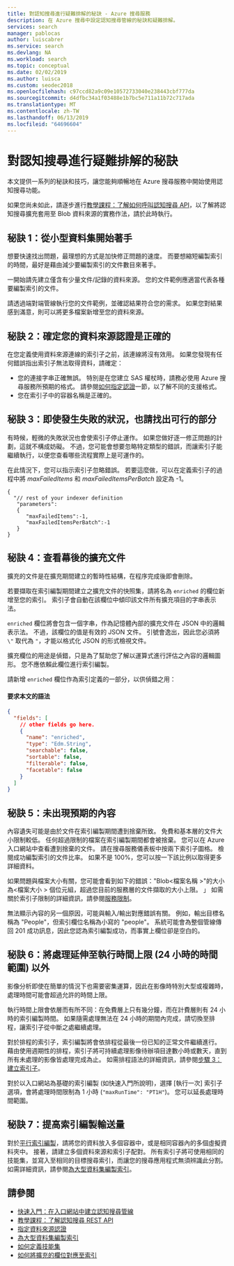 ```yaml
---
title: 對認知搜尋進行疑難排解的秘訣 - Azure 搜尋服務
description: 在 Azure 搜尋中設定認知搜尋管線的秘訣和疑難排解。
services: search
manager: pablocas
author: luiscabrer
ms.service: search
ms.devlang: NA
ms.workload: search
ms.topic: conceptual
ms.date: 02/02/2019
ms.author: luisca
ms.custom: seodec2018
ms.openlocfilehash: c97ccd82a9c09e10572733040e238443cbf777da
ms.sourcegitcommit: d4dfbc34a1f03488e1b7bc5e711a11b72c717ada
ms.translationtype: MT
ms.contentlocale: zh-TW
ms.lasthandoff: 06/13/2019
ms.locfileid: "64696604"
---
```

# <a name="troubleshooting-tips-for-cognitive-search"></a>對認知搜尋進行疑難排解的秘訣

本文提供一系列的秘訣和技巧，讓您能夠順暢地在 Azure 搜尋服務中開始使用認知搜尋功能。 

如果您尚未如此，請逐步進行[教學課程：了解如何呼叫認知搜尋 API](cognitive-search-quickstart-blob.md)，以了解將認知搜尋擴充套用至 Blob 資料來源的實務作法，請於此時執行。

## <a name="tip-1-start-with-a-small-dataset"></a>秘訣 1：從小型資料集開始著手
想要快速找出問題，最理想的方式是加快修正問題的速度。 而要想縮短編製索引的時間，最好是藉由減少要編製索引的文件數目來著手。 

一開始請先建立僅含有少量文件/記錄的資料來源。 您的文件範例應適當代表各種要編製索引的文件。 

請透過端對端管線執行您的文件範例，並確認結果符合您的需求。 如果您對結果感到滿意，則可以將更多檔案新增至您的資料來源。

## <a name="tip-2-make-sure-your-data-source-credentials-are-correct"></a>秘訣 2：確定您的資料來源認證是正確的
在您定義使用資料來源連線的索引子之前，該連線將沒有效用。 如果您發現有任何錯誤指出索引子無法取得資料，請確定：
- 您的連接字串正確無誤。 特別是在您建立 SAS 權杖時，請務必使用 Azure 搜尋服務所預期的格式。 請參閱[如何指定認證](
https://docs.microsoft.com/azure/search/search-howto-indexing-azure-blob-storage#how-to-specify-credentials)一節，以了解不同的支援格式。
- 您在索引子中的容器名稱是正確的。

## <a name="tip-3-see-what-works-even-if-there-are-some-failures"></a>秘訣 3：即使發生失敗的狀況，也請找出可行的部分
有時候，輕微的失敗狀況也會使索引子停止運作。 如果您做好逐一修正問題的計劃，這就不構成妨礙。 不過，您可能會想要忽略特定類型的錯誤，而讓索引子能繼續執行，以便您查看哪些流程實際上是可運作的。

在此情況下，您可以指示索引子忽略錯誤。 若要這麼做，可以在定義索引子的過程中將 *maxFailedItems* 和 *maxFailedItemsPerBatch* 設定為 -1。

```
{
  "// rest of your indexer definition
   "parameters":
   {
      "maxFailedItems":-1,
      "maxFailedItemsPerBatch":-1
   }
}
```
## <a name="tip-4-looking-at-enriched-documents-under-the-hood"></a>秘訣 4：查看幕後的擴充文件 
擴充的文件是在擴充期間建立的暫時性結構，在程序完成後即會刪除。

若要擷取在索引編製期間建立之擴充文件的快照集，請將名為 ```enriched``` 的欄位新增至您的索引。 索引子會自動在該欄位中傾印該文件所有擴充項目的字串表示法。

```enriched``` 欄位將會包含一個字串，作為記憶體內部的擴充文件在 JSON 中的邏輯表示法。  不過，該欄位的值是有效的 JSON 文件。 引號會逸出，因此您必須將 `\"` 取代為 `"`，才能以格式化 JSON 的形式檢視文件。 

擴充欄位的用途是偵錯，只是為了幫助您了解以運算式進行評估之內容的邏輯圖形。 您不應依賴此欄位進行索引編製。

請新增 ```enriched``` 欄位作為索引定義的一部分，以供偵錯之用：

#### <a name="request-body-syntax"></a>要求本文的語法
```json
{
  "fields": [
    // other fields go here.
    {
      "name": "enriched",
      "type": "Edm.String",
      "searchable": false,
      "sortable": false,
      "filterable": false,
      "facetable": false
    }
  ]
}
```

## <a name="tip-5-expected-content-fails-to-appear"></a>秘訣 5：未出現預期的內容

內容遺失可能是由於文件在索引編製期間遭到捨棄所致。 免費和基本層的文件大小限制較低。 任何超過限制的檔案在索引編製期間都會被捨棄。 您可以在 Azure 入口網站中查看遭到捨棄的文件。 請在搜尋服務儀表板中按兩下索引子圖格。 檢閱成功編製索引的文件比率。 如果不是 100%，您可以按一下該比例以取得更多詳細資料。 

如果問題與檔案大小有關，您可能會看到如下的錯誤："Blob\<檔案名稱 >"的大小為\<檔案大小 > 個位元組，超過您目前的服務層的文件擷取的大小上限。 」 如需關於索引子限制的詳細資訊，請參閱[服務限制](search-limits-quotas-capacity.md)。

無法顯示內容的另一個原因，可能與輸入/輸出對應錯誤有關。 例如，輸出目標名稱為 "People"，但索引欄位名稱為小寫的 "people"。 系統可能會為整個管線傳回 201 成功訊息，因此您認為索引編製成功，而事實上欄位卻是空白的。 

## <a name="tip-6-extend-processing-beyond-maximum-run-time-24-hour-window"></a>秘訣 6：將處理延伸至執行時間上限 (24 小時的時間範圍) 以外

影像分析即使在簡單的情況下也需要密集運算，因此在影像時特別大型或複雜時，處理時間可能會超過允許的時間上限。 

執行時間上限會依層而有所不同：在免費層上只有幾分鐘，而在計費層則有 24 小時的索引編製時間。 如果隨需處理無法在 24 小時的期間內完成，請切換至排程，讓索引子從中斷之處繼續處理。 

對於排程的索引子，索引編製將會依排程從最後一份已知的正常文件繼續進行。 藉由使用週期性的排程，索引子將可持續處理影像待辦項目達數小時或數天，直到所有未處理的影像皆處理完成為止。 如需排程語法的詳細資訊，請參閱[步驟 3：建立索引子](search-howto-indexing-azure-blob-storage.md#step-3-create-an-indexer)。

對於以入口網站為基礎的索引編製 (如快速入門所說明)，選擇 [執行一次] 索引子選項，會將處理時間限制為 1 小時 (`"maxRunTime": "PT1H"`)。 您可以延長處理時間範圍。

## <a name="tip-7-increase-indexing-throughput"></a>秘訣 7：提高索引編製輸送量

對於[平行索引編製](search-howto-large-index.md)，請將您的資料放入多個容器中，或是相同容器內的多個虛擬資料夾中。 接著，請建立多個資料來源和索引子配對。 所有索引子將可使用相同的技能集，並寫入至相同的目標搜尋索引，而讓您的搜尋應用程式無須辨識此分割。
如需詳細資訊，請參閱[為大型資料集編製索引](search-howto-indexing-azure-blob-storage.md#indexing-large-datasets)。

## <a name="see-also"></a>請參閱
+ [快速入門：在入口網站中建立認知搜尋管線](cognitive-search-quickstart-blob.md)
+ [教學課程：了解認知搜尋 REST API](cognitive-search-tutorial-blob.md)
+ [指定資料來源認證](search-howto-indexing-azure-blob-storage.md#how-to-specify-credentials)
+ [為大型資料集編製索引](search-howto-indexing-azure-blob-storage.md#indexing-large-datasets)
+ [如何定義技能集](cognitive-search-defining-skillset.md)
+ [如何將擴充的欄位對應至索引](cognitive-search-output-field-mapping.md)
